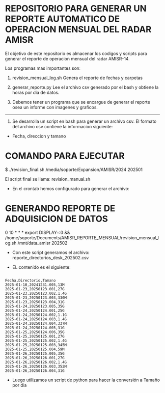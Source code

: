 # **REPOSITORIO PARA GENERAR UN REPORTE AUTOMATICO DE OPERACION MENSUAL DEL RADAR AMISR**

El objetivo de este repositorio es almacenar los codigos y scripts para generar el reporte de operacion mensual del radar AMISR-14.


Los programas mas importantes son:

1. revision_mensual_log.sh
Genera el reporte de fechas y carpetas

2. generar_reporte.py
Lee el archivo csv generado por el bash y obtiene la horas por dia de datos.

3. Debemos tener un programa que se encargue de generar el reporte osea un informe con imagenes y graficos.

----


1. Se desarrolla un script en bash para generar un archivo csv. El formato del archivo csv contiene la informacion siguiente:
 * Fecha, direccion y tamano





# COMANDO PARA EJECUTAR

$ ./revision_final.sh  /media/soporte/Expansion/AMISR/2024 202501

El script final se llama: revision_manual.sh


* En el crontab hemos configurado para generar el archivo:

# GENERANDO REPORTE DE ADQUISICION DE DATOS
0 10 * * * export DISPLAY=:0 && /home/soporte/Documents/AMISR_REPORTE_MENSUAL/revision_mensual_log.sh /mnt/data_amisr 202502

* Con este script generamos el archivo:
reporte_directorios_desk_202502.csv

* EL contenido es el siguiente:
```

Fecha,Directorio,Tamano
2025-01-10,20241231.005,13M
2025-01-23,20250123.001,27G
2025-01-23,20250123.002,1.4G
2025-01-23,20250123.003,330M
2025-01-23,20250123.004,31G
2025-01-24,20250123.005,35G
2025-01-24,20250124.001,25G
2025-01-24,20250124.002,1.1G
2025-01-24,20250124.003,1.4G
2025-01-24,20250124.004,337M
2025-01-24,20250124.005,31G
2025-01-25,20250124.006,35G
2025-01-25,20250125.001,27G
2025-01-25,20250125.002,1.4G
2025-01-25,20250125.003,345M
2025-01-25,20250125.004,59M
2025-01-26,20250125.005,35G
2025-01-26,20250126.001,27G
2025-01-26,20250126.002,1.4G
2025-01-26,20250126.003,352M
2025-01-26,20250126.004,31G
```


* Luego utilizamos un script de python para hacer la conversión a Tamaño por dia


